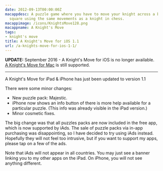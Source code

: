```yaml
---
date: 2012-09-13T00:00:00Z
macappdesc: A puzzle game where you have to move your knight across a board to a target
  square using the same movements as a knight in chess.
macappimage: /icons/KnightsMove128.png
macappname: A Knight's Move
tags:
- knight's move
title: A Knight's Move for iOS 1.1
url: /a-knights-move-for-ios-1-1/
---
```


**UPDATE:** September 2016 - A Knight's Move for iOS is no longer available.<br>
[A Knight's Move for Mac][1] is still supported.

---

A Knight's Move for iPad & iPhone has just been updated to version 1.1

There were some minor changes:

* New puzzle pack: Majestic.
* iPhone now shows an info button of there is more help available for a
  particular puzzle. (This info was already visible in the iPad version.)
* Minor cosmetic fixes.

The big change was that all puzzles packs are now included in the free app,
which is now supported by iAds. The sale of puzzle packs via in-app purchasing
was disappointing, so I have decided to try using iAds instead. Hopefully they
will not feel too intrusive, but if you want to support my apps, please tap on a
few of the ads.

Note that iAds will not appear in all countries. You may just see a banner
linking you to my other apps on the iPad. On iPhone, you will not see anything
different.

[1]: /knightsmove/
